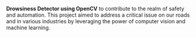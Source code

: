 **Drowsiness Detector using OpenCV** to contribute to the realm of safety and automation. This project aimed to address a critical issue on our roads and in various industries by leveraging the power of computer vision and machine learning.

